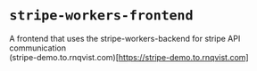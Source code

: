# `stripe-workers-frontend`

A frontend that uses the stripe-workers-backend for stripe API communication  
(stripe-demo.to.rnqvist.com)[https://stripe-demo.to.rnqvist.com]